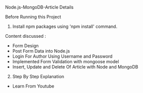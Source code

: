 Node.js-MongoDB-Article Details

Before Running this Project
 1. Install npm packages using 'npm install' command.
  
Content discussed : 
 - Form Design 
 - Post Form Data into Node.js
 - Login For Author Using Username and Password
 - Implemented Form Validation with mongoose model
 - Insert, Update and Delete Of Article with Node and MongoDB

 
 2. Step By Step Explanation

 - Learn From Youtube